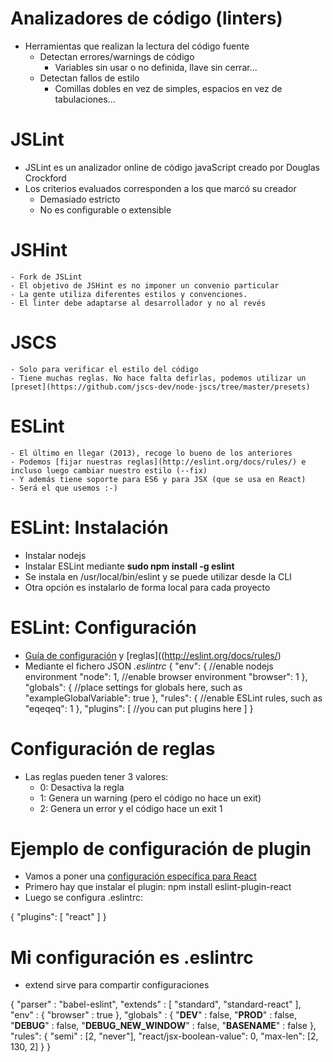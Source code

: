 # Analizadores de código (linters)
- Herramientas que realizan la lectura del código fuente
    - Detectan errores/warnings de código
        - Variables sin usar o no definida, llave sin cerrar...
    - Detectan fallos de estilo
        - Comillas dobles en vez de simples, espacios en vez de tabulaciones...

# JSLint
- JSLint es un analizador online de código javaScript creado por Douglas Crockford 
- Los criterios evaluados corresponden a los que marcó su creador 
    - Demasiado estricto
    - No es configurable o extensible

# JSHint
    - Fork de JSLint
    - El objetivo de JSHint es no imponer un convenio particular
    - La gente utiliza diferentes estilos y convenciones.
    - El linter debe adaptarse al desarrollador y no al revés

# JSCS
    - Solo para verificar el estilo del código
    - Tiene muchas reglas. No hace falta defirlas, podemos utilizar un [preset](https://github.com/jscs-dev/node-jscs/tree/master/presets)

# ESLint
    - El último en llegar (2013), recoge lo bueno de los anteriores
    - Podemos [fijar nuestras reglas](http://eslint.org/docs/rules/) e incluso luego cambiar nuestro estilo (--fix)
    - Y además tiene soporte para ES6 y para JSX (que se usa en React)
    - Será el que usemos :-)

# ESLint: Instalación
- Instalar nodejs
- Instalar ESLint mediante **sudo npm install -g eslint**
- Se instala en /usr/local/bin/eslint y se puede utilizar desde la CLI
- Otra opción es instalarlo de forma local para cada proyecto

# ESLint: Configuración
- [Guía de configuración](http://eslint.org/docs/user-guide/configuring) y [reglas]((http://eslint.org/docs/rules/)
- Mediante el fichero JSON *.eslintrc* 
{
  "env": {
    //enable nodejs environment
    "node": 1,
    //enable browser environment
    "browser": 1
  },
  "globals": {
    //place settings for globals here, such as
    "exampleGlobalVariable": true
  },
  "rules": {
    //enable ESLint rules, such as
    "eqeqeq": 1
  },
  "plugins": [
    //you can put plugins here
  ]
}

# Configuración de reglas
- Las reglas pueden tener 3 valores:
    - 0: Desactiva la regla
    - 1: Genera un warning (pero el código no hace un exit)
    - 2: Genera un error y el código hace un exit 1

# Ejemplo de configuración de plugin
- Vamos a poner una [configuración específica para React](https://www.npmjs.com/package/eslint-plugin-react)
- Primero hay que instalar el plugin:
npm install eslint-plugin-react
- Luego se configura .eslintrc:

{
  "plugins": [
    "react"
  ]
}

# Mi configuración es .eslintrc
- extend sirve para compartir configuraciones

{
  "parser"  : "babel-eslint",
  "extends" : [
    "standard",
    "standard-react"
  ],
  "env"     : {
    "browser" : true
  },
  "globals" : {
    "__DEV__"      : false,
    "__PROD__"     : false,
    "__DEBUG__"    : false,
    "__DEBUG_NEW_WINDOW__" : false,
    "__BASENAME__" : false
  },
  "rules": {
    "semi" : [2, "never"],
    "react/jsx-boolean-value": 0,
    "max-len": [2, 130, 2]
  }
}